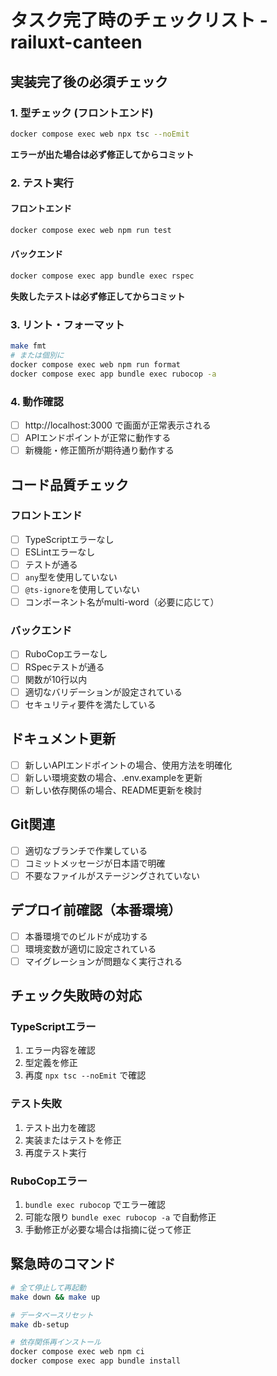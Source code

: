 # タスク完了時のチェックリスト - railuxt-canteen

## 実装完了後の必須チェック

### 1. 型チェック (フロントエンド)
```bash
docker compose exec web npx tsc --noEmit
```
**エラーが出た場合は必ず修正してからコミット**

### 2. テスト実行
#### フロントエンド
```bash
docker compose exec web npm run test
```

#### バックエンド
```bash
docker compose exec app bundle exec rspec
```
**失敗したテストは必ず修正してからコミット**

### 3. リント・フォーマット
```bash
make fmt
# または個別に
docker compose exec web npm run format
docker compose exec app bundle exec rubocop -a
```

### 4. 動作確認
- [ ] http://localhost:3000 で画面が正常表示される
- [ ] APIエンドポイントが正常に動作する
- [ ] 新機能・修正箇所が期待通り動作する

## コード品質チェック

### フロントエンド
- [ ] TypeScriptエラーなし
- [ ] ESLintエラーなし
- [ ] テストが通る
- [ ] `any`型を使用していない
- [ ] `@ts-ignore`を使用していない
- [ ] コンポーネント名がmulti-word（必要に応じて）

### バックエンド
- [ ] RuboCopエラーなし
- [ ] RSpecテストが通る
- [ ] 関数が10行以内
- [ ] 適切なバリデーションが設定されている
- [ ] セキュリティ要件を満たしている

## ドキュメント更新
- [ ] 新しいAPIエンドポイントの場合、使用方法を明確化
- [ ] 新しい環境変数の場合、.env.exampleを更新
- [ ] 新しい依存関係の場合、README更新を検討

## Git関連
- [ ] 適切なブランチで作業している
- [ ] コミットメッセージが日本語で明確
- [ ] 不要なファイルがステージングされていない

## デプロイ前確認（本番環境）
- [ ] 本番環境でのビルドが成功する
- [ ] 環境変数が適切に設定されている
- [ ] マイグレーションが問題なく実行される

## チェック失敗時の対応

### TypeScriptエラー
1. エラー内容を確認
2. 型定義を修正
3. 再度 `npx tsc --noEmit` で確認

### テスト失敗
1. テスト出力を確認
2. 実装またはテストを修正
3. 再度テスト実行

### RuboCopエラー
1. `bundle exec rubocop` でエラー確認
2. 可能な限り `bundle exec rubocop -a` で自動修正
3. 手動修正が必要な場合は指摘に従って修正

## 緊急時のコマンド
```bash
# 全て停止して再起動
make down && make up

# データベースリセット
make db-setup

# 依存関係再インストール
docker compose exec web npm ci
docker compose exec app bundle install
```